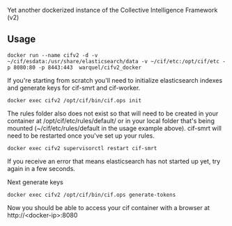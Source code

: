 Yet another dockerized instance of the Collective Intelligence Framework (v2)

## Usage

```
docker run --name cifv2 -d -v ~/cif/esdata:/usr/share/elasticsearch/data -v ~/cif/etc:/opt/cif/etc -p 8080:80 -p 8443:443  warquel/cifv2_docker
```

If you're starting from scratch you'll need to initialize elasticsearch indexes and generate keys for cif-smrt and cif-worker.


```
docker exec cifv2 /opt/cif/bin/cif.ops init
```

The rules folder also does not exist so that will need to be created in your container at /opt/cif/etc/rules/default/ or in your local folder that's being mounted (~/cif/etc/rules/default in the usage example above). cif-smrt will need to be restarted once you've set up your rules.

```
docker exec cifv2 supervisorctl restart cif-smrt
```

If you receive an error that means elasticsearch has not started up yet, try again in a few seconds.

Next generate keys

```
docker exec cifv2 /opt/cif/bin/cif.ops generate-tokens
```

Now you should be able to access your cif container with a browser at http://\<docker-ip\>:8080
